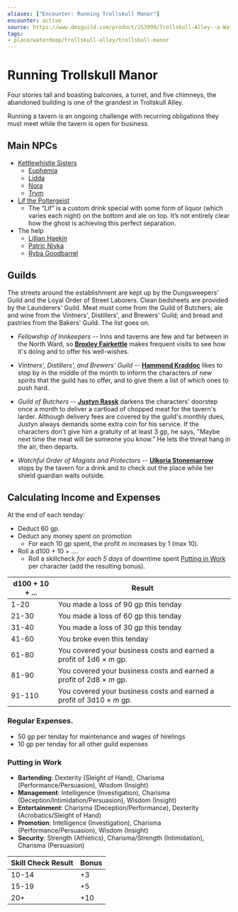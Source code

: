 ```yaml
---
aliases: ["Encounter: Running Trollskull Manor"]
encounter: active
source: https://www.dmsguild.com/product/253999/Trollskull-Alley--a-Waterdeep-Dragon-Heist-DMs-Resource
tags:
- place/waterdeep/trollskull-alley/trollskull-manor
---
```

# Running Trollskull Manor

Four stories tall and boasting balconies, a turret, and five chimneys, the abandoned building is one of the grandest in Trollskull Alley. 

Running a tavern is an ongoing challenge with recurring obligations they must meet while the tavern is open for business.

## Main NPCs
- [Kettlewhistle Sisters](heist/waterdeep/npcs/kettlewhistle-sisters.md)
    - [Euphemia](heist/waterdeep/npcs/kettlewhistle-sisters.md#^euphemia)
    - [Lidda](heist/waterdeep/npcs/kettlewhistle-sisters.md#^lidda)
    - [Nora](heist/waterdeep/npcs/kettlewhistle-sisters.md#^nora)
    - [Trym](heist/waterdeep/npcs/kettlewhistle-sisters.md#^trym)
- [Lif the Poltergeist](../waterdeep/places/trollskull-manor.md#Lif%20the%20Poltergeist)
    - The “Lif” is a custom drink special with some form of liquor (which varies each night) on the bottom and ale on top. It’s not entirely clear how the ghost is achieving this perfect separation.
- The help
    - [Lillian Haekin](heist/waterdeep/npcs/lillian-haekin.md)
    - [Patric Nivka](heist/waterdeep/npcs/patric-nivka.md)
    - [Ryba Goodbarrel](heist/waterdeep/npcs/brynn-hilltopple.md)

## Guilds

The streets around the establishment are kept up by the Dungsweepers' Guild and the Loyal Order of Street Laborers. Clean bedsheets are provided by the Launderers' Guild. Meat must come from the Guild of Butchers; ale and wine from the Vintners', Distillers', and Brewers' Guild; and bread and pastries from the Bakers' Guild. The list goes on.

- *Fellowship of Innkeepers* -- Inns and taverns are few and far between in the North Ward, so **[Broxley Fairkettle](heist/waterdeep/npcs/broxley-fairkettle.md)** makes frequent visits to see how it's doing and to offer his well-wishes.

- *Vintners', Distillers', and Brewers' Guild* -- **[Hammond Kraddoc](heist/waterdeep/npcs/hammond-kraddoc.md)** likes to stop by in the middle of the month to inform the characters of new spirits that the guild has to offer, and to give them a list of which ones to push hard.
  
- *Guild of Butchers* -- **[Justyn Rassk](heist/waterdeep/npcs/justyn-rassk.md)** darkens the characters' doorstep once a month to deliver a cartload of chopped meat for the tavern's larder. Although delivery fees are covered by the guild's monthly dues, Justyn always demands some extra coin for his service. If the characters don't give him a gratuity of at least 3 gp, he says, "Maybe next time the meat will be someone you know." He lets the threat hang in the air, then departs.

- *Watchful Order of Magists and Protectors* -- **[Ulkoria Stonemarrow](heist/waterdeep/npcs/ulkoria-stonemarrow.md)** stops by the tavern for a drink and to check out the place while her shield guardian waits outside.

## Calculating Income and Expenses

At the end of each tenday: 

- Deduct 60 gp.
- Deduct any money spent on promotion
    -  For each 10 gp spent, the profit *m* increases by 1 (max 10).
 - Roll a d100 + 10 + .... 
    - Roll a skillcheck *for each 5 days* of downtime spent [Putting in Work](#Putting%20in%20Work) per character (add the resulting bonus).

| d100 + 10 + ...  |	Result   |
|------------------|----------|
| 1-20	| You made a loss of 90 gp this tenday | 
| 21-30	| You made a loss of 60 gp this tenday |
| 31-40	| You made a loss of 30 gp this tenday |
| 41-60	| You broke even this tenday |
| 61-80	| You covered your business costs and earned a profit of 1d6 × *m* gp. |
| 81-90	| You covered your business costs and earned a profit of 2d8 × *m* gp. |
| 91-110| You covered your business costs and earned a profit of 3d10 × *m* gp. |

### Regular Expenses.
- 50 gp per tenday for maintenance and wages of hirelings
- 10 gp per tenday for all other guild expenses

### Putting in Work
- **Bartending**: Dexterity (Sleight of Hand), Charisma (Performance/Persuasion), Wisdom (Insight)
- **Management**: Intelligence (Investigation), Charisma (Deception/Intimidation/Persuasion), Wisdom (Insight) 
- **Entertainment**: Charisma (Deception/Performance), Dexterity (Acrobatics/Sleight of Hand)
- **Promotion**: Intelligence (Investigation), Charisma (Performance/Persuasion), Wisdom (Insight)
- **Security**: Strength (Athletics), Charisma/Strength (Intimidation), Charisma (Persuasion)

| Skill Check Result | Bonus |
| ----------------- | -------- |
| 10-14             | +3         |
| 15-19             | +5         |
| 20+               | +10      |

